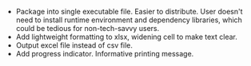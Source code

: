 - Package into single executable file. Easier to distribute. User doesn't need to install runtime environment and dependency libraries, which could be tedious for non-tech-savvy users.
- Add lightweight formatting to xlsx, widening cell to make text clear.
- Output excel file instead of csv file.
- Add progress indicator. Informative printing message.

